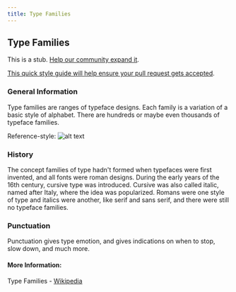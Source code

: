 ```yaml
---
title: Type Families
---
```

## Type Families

This is a stub. <a href='https://github.com/freecodecamp/guides/tree/master/src/pages/typography/type-families/index.md' target='_blank' rel='nofollow'>Help our community expand it</a>.

<a href='https://github.com/freecodecamp/guides/blob/master/README.md' target='_blank' rel='nofollow'>This quick style guide will help ensure your pull request gets accepted</a>.

<!-- The article goes here, in GitHub-flavored Markdown. Feel free to add YouTube videos, images, and CodePen/JSBin embeds  -->

### General Information
Type families are ranges of typeface designs. Each family is a variation of a basic style of alphabet. There are hundreds or maybe even thousands of typeface families. 

Reference-style: 
![alt text][image]

[image]: https://upload.wikimedia.org/wikipedia/commons/0/00/Helvetica_Neue_typeface_weights.svg "Type Family Helvetica Neue"

### History
The concept families of type hadn't formed when typefaces were first invented, and all fonts were roman designs. During the early years of the 16th century, cursive type was introduced. Cursive was also called italic, named after Italy, where the idea was popularized. Romans were one style of type and italics were another, like serif and sans serif, and there were still no typeface families.

### Punctuation
Punctuation gives type emotion, and gives indications on when to stop, slow down, and much more.

#### More Information:
<!-- Please add any articles you think might be helpful to read before writing the article -->

Type Families - <a href='https://en.wikipedia.org/wiki/Type_family' target='_blank' rel='nofollow'>Wikipedia</a>
